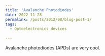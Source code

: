 ```yaml
---
title: 'Avalanche Photodiodes'
date: 2022-11-28
permalink: /posts/2012/08/blog-post-1/
tags:
  - Optoelectronics devices

---
```


Avalanche photodiodes (APDs) are very cool.
